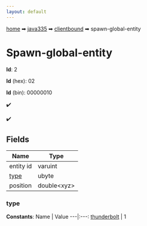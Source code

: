 ```yaml
---
layout: default
---
```


[home](/) ➡ [java335](/protocol/java335) ➡ [clientbound](/protocol/java335/clientbound) ➡ spawn-global-entity

# Spawn-global-entity

**Id**: 2

**Id** (hex): 02

**Id** (bin): 00000010

✔️

✔️

## Fields

Name | Type
---|---
entity id | varuint
[type](#type) | ubyte
position | double&lt;xyz&gt;

### type

**Constants**:
Name | Value
---|:---:
[thunderbolt](type_thunderbolt) | 1

